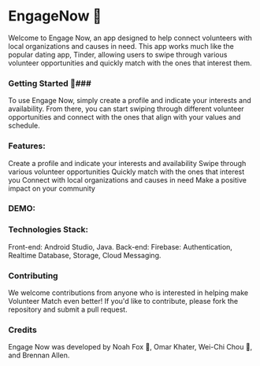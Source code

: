 # EngageNow 🤝

Welcome to Engage Now, an app designed to help connect volunteers with local organizations and causes in need. This app works much like the popular dating app, Tinder, allowing users to swipe through various volunteer opportunities and quickly match with the ones that interest them.

### Getting Started 🚀###
To use Engage Now, simply create a profile and indicate your interests and availability. From there, you can start swiping through different volunteer opportunities and connect with the ones that align with your values and schedule.

### Features: ###
Create a profile and indicate your interests and availability
Swipe through various volunteer opportunities
Quickly match with the ones that interest you
Connect with local organizations and causes in need
Make a positive impact on your community

### DEMO: ###


### Technologies Stack: ###
Front-end: Android Studio, Java.
Back-end: Firebase: Authentication, Realtime Database, Storage, Cloud Messaging.

### Contributing ###
We welcome contributions from anyone who is interested in helping make Volunteer Match even better! If you'd like to contribute, please fork the repository and submit a pull request.

### Credits ###
Engage Now was developed by Noah Fox 🦊, Omar Khater, Wei-Chi Chou 🦍, and Brennan Allen.

